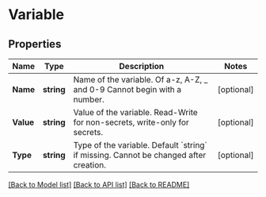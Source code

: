 # Variable

## Properties

Name | Type | Description | Notes
------------ | ------------- | ------------- | -------------
**Name** | **string** | Name of the variable. Of a-z, A-Z, _ and 0-9 Cannot begin with a number. | [optional] 
**Value** | **string** | Value of the variable. Read-Write for non-secrets, write-only for secrets. | [optional] 
**Type** | **string** | Type of the variable. Default &#x60;string&#x60; if missing. Cannot be changed after creation. | [optional] 

[[Back to Model list]](../README.md#documentation-for-models) [[Back to API list]](../README.md#documentation-for-api-endpoints) [[Back to README]](../README.md)


